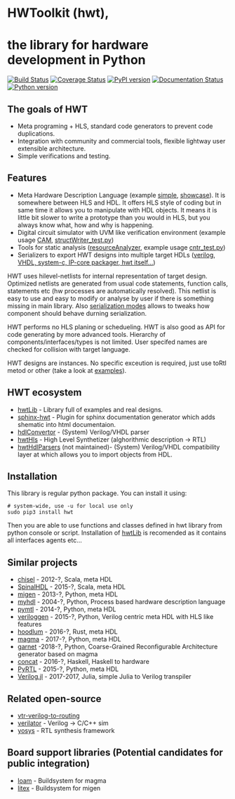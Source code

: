 # HWToolkit (hwt),
# the library for hardware development in Python
[![Build Status](https://travis-ci.org/Nic30/hwt.svg?branch=master)](https://travis-ci.org/Nic30/hwt)
[![Coverage Status](https://coveralls.io/repos/github/Nic30/hwt/badge.svg?branch=master)](https://coveralls.io/github/Nic30/hwt?branch=master)
[![PyPI version](https://badge.fury.io/py/hwt.svg)](http://badge.fury.io/py/hwt) 
[![Documentation Status](https://readthedocs.org/projects/hwtoolkit/badge/?version=latest)](http://hwtoolkit.readthedocs.io/en/latest/?badge=latest) 
[![Python version](https://img.shields.io/pypi/pyversions/hwt.svg)](https://img.shields.io/pypi/pyversions/hwt.svg)

## The goals of HWT

* Meta programing + HLS, standard code generators to prevent code duplications.
* Integration with community and commercial tools, flexible lightway user extensible architecture.
* Simple verifications and testing.

## Features

* Meta Hardware Description Language (example [simple](https://github.com/Nic30/hwtLib/blob/master/hwtLib/examples/simple.py), [showcase](https://github.com/Nic30/hwtLib/blob/master/hwtLib/examples/showcase0.py)). It is somewhere between HLS and HDL. It offers HLS style of coding but in same time it allows you to manipulate with HDL objects. It means it is little bit slower to write a prototype than you would in HLS, but you always know what, how and why is happening.
* Digital circuit simulator with UVM like verification environment (example usage [CAM](https://github.com/Nic30/hwtLib/blob/master/hwtLib/mem/cam_test.py), [structWriter_test.py](https://github.com/Nic30/hwtLib/blob/master/hwtLib/structManipulators/structWriter_test.py))
* Tools for static analysis ([resourceAnalyzer](https://github.com/Nic30/hwt/blob/master/hwt/serializer/resourceAnalyzer/analyzer.py), example usage [cntr_test.py](https://github.com/Nic30/hwtLib/blob/master/hwtLib/examples/arithmetic/cntr_test.py))
* Serializers to export HWT designs into multiple target HDLs ([verilog, VHDL, system-c, IP-core packager, hwt itself...](https://github.com/Nic30/hwt/tree/master/hwt/serializer))

HWT uses hilevel-netlists for internal representation of target design. Optimized netlists are generated from usual code statements, function calls, statements etc (hw processes are automatically resolved). This netlist is easy to use and easy to modify or analyse by user if there is something missing in main library.
Also [serialization modes](https://github.com/Nic30/hwt/blob/master/hwt/serializer/mode.py) allows to tweaks how component should behave durning serialization.

HWT performs no HLS planing or schedueling. HWT is also good as API for code generating by more advanced tools. Hierarchy of components/interfaces/types is not limited. User specifed names are checked for collision with target language. 

HWT designs are instances. No specific exceution is required, just use toRtl metod or other (take a look at [examples](https://github.com/Nic30/hwtLib/blob/master/hwtLib/)).


## HWT ecosystem

* [hwtLib](https://github.com/Nic30/hwtLib) - Library full of examples and real designs.
* [sphinx-hwt](https://github.com/Nic30/sphinx-hwt) - Plugin for sphinx documentation generator which adds shematic into html documentaion. 
* [hdlConvertor](https://github.com/Nic30/hdlConvertor) - (System) Verilog/VHDL parser
* [hwtHls](https://github.com/Nic30/hwtHls) - High Level Synthetizer (alghorithmic description -> RTL)
* [hwtHdlParsers](https://github.com/Nic30/hwtHdlParsers) (not maintained)- (System) Verilog/VHDL compatibility layer at which allows you to import objects from HDL.


## Installation

This library is regular python package. You can install it using:
```
# system-wide, use -u for local use only
sudo pip3 install hwt
```

Then you are able to use functions and classes defined in hwt library from python console or script.
Installation of [hwtLib](https://github.com/Nic30/hwtLib) is recomended as it contains all interfaces agents etc...


## Similar projects

* [chisel](https://chisel.eecs.berkeley.edu/) - 2012-?, Scala, meta HDL
* [SpinalHDL](https://github.com/SpinalHDL/SpinalHDL) - 2015-?, Scala, meta HDL
* [migen](https://github.com/m-labs/migen) - 2013-?, Python, meta HDL 
* [myhdl](https://github.com/myhdl/myhdl) - 2004-?, Python, Process based hardware description language
* [pymtl](https://github.com/cornell-brg/pymtl) - 2014-?, Python, meta HDL
* [veriloggen](https://github.com/PyHDI/veriloggen) - 2015-?, Python, Verilog centric meta HDL with HLS like features
* [hoodlum](https://github.com/tcr/hoodlum) - 2016-?, Rust, meta HDL
* [magma](https://github.com/phanrahan/magma/) - 2017-?, Python, meta HDL
* [garnet](https://github.com/StanfordAHA/garnet) -2018-?, Python, Coarse-Grained Reconfigurable Architecture generator based on magma
* [concat](https://github.com/conal/concat) - 2016-?, Haskell, Haskell to hardware
* [PyRTL](https://github.com/UCSBarchlab/PyRTL) - 2015-?, Python, meta HDL
* [Verilog.jl](https://github.com/interplanetary-robot/Verilog.jl) - 2017-2017, Julia, simple Julia to Verilog transpiler


## Related open-source

* [vtr-verilog-to-routing](https://github.com/verilog-to-routing/vtr-verilog-to-routing)
* [verilator](https://www.veripool.org/wiki/verilator) - Verilog -> C/C++ sim
* [yosys](https://github.com/YosysHQ/yosys) - RTL synthesis framework


## Board support libraries (Potential candidates for public integration)

* [loam](https://github.com/phanrahan/loam) - Buildsystem for magma
* [litex](https://github.com/enjoy-digital/litex) - Buildsystem for migen
